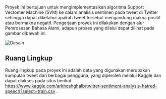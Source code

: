 Proyek ini bertujuan untuk mengimplementasikan algoritma Support Vectomer Machine (SVM) ke dalam analisis sentimen pada tweet di Twitter sehingga dapat diketahui apakah tweet tersebut mengandung makna positif atau bermakna negatif. 
Pengerjaan proyek ini dilakukan dengan alur Pemrosesan Bahasa Alami, adapun proses yang dilalui dapat dilihat pada gambar dibawah ini.


![Desain](https://user-images.githubusercontent.com/63969423/104031276-1d004780-51ff-11eb-802f-3b0d83737f5c.jpg)


## Ruang Lingkup

Ruang lingkup pada proyek ini adalah data yang digunakan merupakan kumpulan tweet dari berbagai pengguna, yang diperoleh melalui Kaggle dan dapat diakses pada situs berikut 
https://www.kaggle.com/arkhoshghalb/twitter-sentiment-analysis-hatred-speech?select=train.csv .
